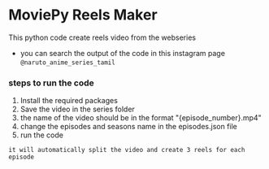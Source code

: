 # MoviePy Reels Maker

This python code create reels video from the webseries

- you can search the output of the code in this instagram page `@naruto_anime_series_tamil`

### steps to run the code
1. Install the required packages
2. Save the video in the series folder
3. the name of the video should be in the format "{episode_number}.mp4"
4. change the episodes and seasons name in the episodes.json file
5. run the code

`it will automatically split the video and create 3 reels for each episode`